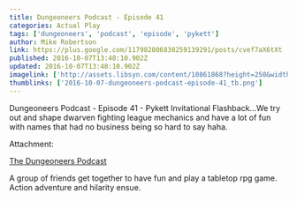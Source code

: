 ```yaml
---
title: Dungeoneers Podcast - Episode 41
categories: Actual Play
tags: ['dungeoneers', 'podcast', 'episode', 'pykett']
author: Mike Robertson
link: https://plus.google.com/117982806838259139291/posts/cvef7aX6tXt
published: 2016-10-07T13:48:10.902Z
updated: 2016-10-07T13:48:10.902Z
imagelink: ['http://assets.libsyn.com/content/10861868?height=250&width=250']
thumblinks: ['2016-10-07-dungeoneers-podcast-episode-41_tb.png']
---
```


Dungeoneers Podcast - Episode 41 - Pykett Invitational Flashback...We try out and shape dwarven fighting league mechanics and have a lot of fun with names that had no business being so hard to say haha.


Attachment:

<a href='http://dungeoneerspodcast.libsyn.com/41-pykett-invitational-flashback'>The Dungeoneers Podcast</a>


A group of friends get together to have fun and play a tabletop rpg game. Action adventure and hilarity ensue.